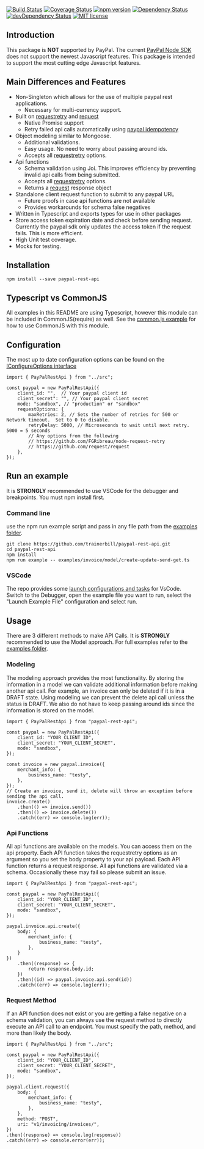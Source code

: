[![Build Status](https://travis-ci.org/trainerbill/paypal-rest-api.svg?branch=master)](https://travis-ci.org/trainerbill/paypal-rest-api)
[![Coverage Status](https://coveralls.io/repos/github/trainerbill/paypal-rest-api/badge.svg?branch=master)](https://coveralls.io/github/trainerbill/paypal-rest-api?branch=master)
[![npm version](https://badge.fury.io/js/paypal-rest-api.svg)](https://badge.fury.io/js/paypal-rest-api)
[![Dependency Status](https://david-dm.org/trainerbill/paypal-rest-api.svg)](https://david-dm.org/trainerbill/paypal-rest-api)
[![devDependency Status](https://david-dm.org/trainerbill/paypal-rest-api/dev-status.svg)](https://david-dm.org/trainerbill/paypal-rest-api#info=devDependencies)
[![MIT license](http://img.shields.io/badge/license-MIT-brightgreen.svg)](http://opensource.org/licenses/MIT)

## Introduction

This package is **NOT** supported by PayPal.  The current [PayPal Node SDK](https://github.com/paypal/PayPal-node-SDK) does not support the newest Javascript features.  This package is intended to support the most cutting edge Javascript features.

## Main Differences and Features
- Non-Singleton which allows for the use of multiple paypal rest applications.
    - Necessary for multi-currency support.
- Built on [requestretry](https://github.com/FGRibreau/node-request-retry) and [request](https://github.com/request/request)
    - Native Promise support
    - Retry failed api calls automatically using [paypal idempotency](https://developer.paypal.com/docs/integration/direct/express-checkout/integration-jsv4/best-practices/#process)
- Object modeling similar to Mongoose.
    - Additional validations.
    - Easy usage.  No need to worry about passing around ids.
    - Accepts all [requestretry](https://github.com/FGRibreau/node-request-retry) options.
- Api functions
    - Schema validation using Joi.  This improves efficiency by preventing invalid api calls from being submitted.
    - Accepts all [requestretry](https://github.com/FGRibreau/node-request-retry) options.
    - Returns a [request](https://github.com/request/request) response object
- Standalone client request function to submit to any paypal URL
    - Future proofs in case api functions are not available
    - Provides workarounds for schema false negatives
- Written in Typescript and exports types for use in other packages
- Store access token expiration date and check before sending request.  Currently the paypal sdk only updates the access token if the request fails.  This is more efficient.
- High Unit test coverage.
- Mocks for testing.

## Installation
```
npm install --save paypal-rest-api
```

## Typescript vs CommonJS
All examples in this README are using Typescript, however this module can be included in CommonJS(require) as well.  See the [common.js example](https://github.com/trainerbill/paypal-rest-api/blob/master/examples/commonjs) for how to use CommonJS with this module.

## Configuration
The most up to date configuration options can be found on the [IConfigureOptions interface](https://github.com/trainerbill/paypal-rest-api/blob/master/src/api/types.ts)
```
import { PayPalRestApi } from "../src";

const paypal = new PayPalRestApi({
    client_id: "",  // Your paypal client id
    client_secret": "", // Your paypal client secret
    mode: "sandbox", // "production" or "sandbox"
    requestOptions: {
        maxRetries: 2, // Sets the number of retries for 500 or Network timeout.  Set to 0 to disable.
        retryDelay: 5000, // Microseconds to wait until next retry.  5000 = 5 seconds
        // Any options from the following
        // https://github.com/FGRibreau/node-request-retry
        // https://github.com/request/request
    },
});
```

## Run an example
It is **STRONGLY** recommended to use VSCode for the debugger and breakpoints.  You must npm install first.

### Command line
use the npm run example script and pass in any file path from the [examples folder](https://github.com/trainerbill/paypal-rest-api/tree/master/examples).
```
git clone https://github.com/trainerbill/paypal-rest-api.git
cd paypal-rest-api
npm install
npm run example -- examples/invoice/model/create-update-send-get.ts
```

### VSCode
The repo provides some [launch configurations and tasks](https://github.com/trainerbill/paypal-rest-api/tree/master/.vscode) for VsCode. Switch to the Debugger,  open the example file you want to run, select the "Launch Example File" configuration and select run.

## Usage
There are 3 different methods to make API Calls. It is **STRONGLY** recommended to use the Model approach.  For full examples refer to the [examples folder](https://github.com/trainerbill/paypal-rest-api/tree/master/examples).

### Modeling
The modeling approach provides the most functionality.  By storing the information in a model we can validate additional information before making another api call.  For example, an invoice can only be deleted if it is in a DRAFT state.  Using modeling we can prevent the delete api call unless the status is DRAFT.  We also do not have to keep passing around ids since the information is stored on the model.

```
import { PayPalRestApi } from "paypal-rest-api";

const paypal = new PayPalRestApi({
    client_id: "YOUR_CLIENT_ID",
    client_secret: "YOUR_CLIENT_SECRET",
    mode: "sandbox",
});

const invoice = new paypal.invoice({
    merchant_info: {
        business_name: "testy",
    },
});
// Create an invoice, send it, delete will throw an exception before sending the api call.
invoice.create()
    .then(() => invoice.send())
    .then(() => invoice.delete())
    .catch((err) => console.log(err));
```

### Api Functions
All api functions are available on the models.  You can access them on the api property.  Each API function takes the requestretry options as an argument so you set the body property to your api payload.  Each API function returns a request response.  All api functions are validated via a schema.  Occasionally these may fail so please submit an issue.
```
import { PayPalRestApi } from "paypal-rest-api";

const paypal = new PayPalRestApi({
    client_id: "YOUR_CLIENT_ID",
    client_secret: "YOUR_CLIENT_SECRET",
    mode: "sandbox",
});

paypal.invoice.api.create({
    body: {
        merchant_info: {
            business_name: "testy",
        },
    }
})
    .then((response) => {
        return response.body.id;
    })
    .then((id) => paypal.invoice.api.send(id))
    .catch((err) => console.log(err));
```

### Request Method 
If an API function does not exist or you are getting a false negative on a schema validation, you can always use the request method to directly execute an API call to an endpoint.  You must specify the path, method, and more than likely the body.
```
import { PayPalRestApi } from "../src";

const paypal = new PayPalRestApi({
    client_id: "YOUR_CLIENT_ID",
    client_secret: "YOUR_CLIENT_SECRET",
    mode: "sandbox",
});

paypal.client.request({
    body: {
        merchant_info: {
            business_name: "testy",
        },
    },
    method: "POST",
    uri: "v1/invoicing/invoices/",
})
.then((response) => console.log(response))
.catch((err) => console.error(err));
```
